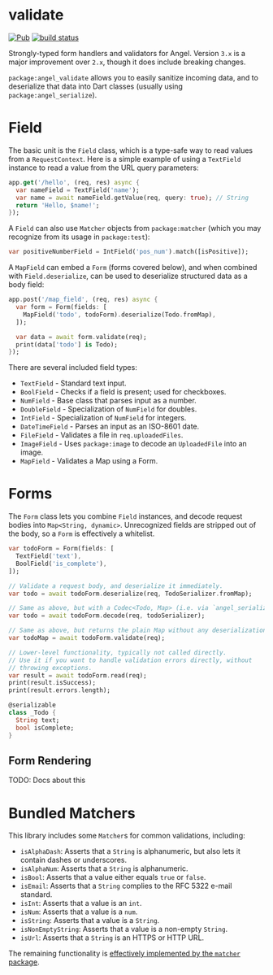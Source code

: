 # validate
[![Pub](https://img.shields.io/pub/v/angel_validate.svg)](https://pub.dartlang.org/packages/angel_validate)
[![build status](https://travis-ci.org/angel-dart/validate.svg)](https://travis-ci.org/angel-dart/validate)

Strongly-typed form handlers and validators for Angel.
Version `3.x` is a major improvement over `2.x`, though it does include breaking changes.

`package:angel_validate` allows you to easily sanitize incoming data, and to deserialize
that data into Dart classes (usually using `package:angel_serialize`).

# Field
The basic unit is the `Field` class, which is a type-safe way to read
values from a `RequestContext`. Here is a simple example of using a
`TextField` instance to read a value from the URL query parameters:

```dart
app.get('/hello', (req, res) async {
  var nameField = TextField('name');
  var name = await nameField.getValue(req, query: true); // String
  return 'Hello, $name!';
});
```

A `Field` can also use `Matcher` objects from `package:matcher` (which you may recognize from
its usage in `package:test`):

```dart
var positiveNumberField = IntField('pos_num').match([isPositive]);
```

A `MapField` can embed a `Form` (forms covered below), and when combined with
`Field.deserialize`, can be used to deserialize structured data as a body field:

```dart
app.post('/map_field', (req, res) async {
  var form = Form(fields: [
    MapField('todo', todoForm).deserialize(Todo.fromMap),
  ]);

  var data = await form.validate(req);
  print(data['todo'] is Todo);
});
```

There are several included field types:
* `TextField` - Standard text input.
* `BoolField` - Checks if a field is present; used for checkboxes.
* `NumField` - Base class that parses input as a number.
* `DoubleField` - Specialization of `NumField` for doubles.
* `IntField` - Specialization of `NumField` for integers.
* `DateTimeField` - Parses an input as an ISO-8601 date.
* `FileField` - Validates a file in `req.uploadedFiles`.
* `ImageField` - Uses `package:image` to decode an `UploadedFile` into an image.
* `MapField` - Validates a Map using a Form.

# Forms
The `Form` class lets you combine `Field` instances, and decode
request bodies into `Map<String, dynamic>`. Unrecognized fields are
stripped out of the body, so a `Form` is effectively a whitelist.

```dart
var todoForm = Form(fields: [
  TextField('text'),
  BoolField('is_complete'),
]);

// Validate a request body, and deserialize it immediately.
var todo = await todoForm.deserialize(req, TodoSerializer.fromMap);

// Same as above, but with a Codec<Todo, Map> (i.e. via `angel_serialize`).
var todo = await todoForm.decode(req, todoSerializer);

// Same as above, but returns the plain Map without any deserialization.
var todoMap = await todoForm.validate(req);

// Lower-level functionality, typically not called directly.
// Use it if you want to handle validation errors directly, without
// throwing exceptions.
var result = await todoForm.read(req);
print(result.isSuccess);
print(result.errors.length);

@serializable
class _Todo {
  String text;
  bool isComplete;
}
```

## Form Rendering
TODO: Docs about this

# Bundled Matchers
This library includes some `Matcher`s for common validations,
including:

* `isAlphaDash`: Asserts that a `String` is alphanumeric, but also lets it contain dashes or underscores.
* `isAlphaNum`: Asserts that a `String` is alphanumeric.
* `isBool`: Asserts that a value either equals `true` or `false`.
* `isEmail`: Asserts that a `String` complies to the RFC 5322 e-mail standard.
* `isInt`: Asserts that a value is an `int`.
* `isNum`: Asserts that a value is a `num`.
* `isString`: Asserts that a value is a `String`.
* `isNonEmptyString`: Asserts that a value is a non-empty `String`.
* `isUrl`: Asserts that a `String` is an HTTPS or HTTP URL.

The remaining functionality is
[effectively implemented by the `matcher` package](https://www.dartdocs.org/documentation/matcher/latest/matcher/matcher-library.html).